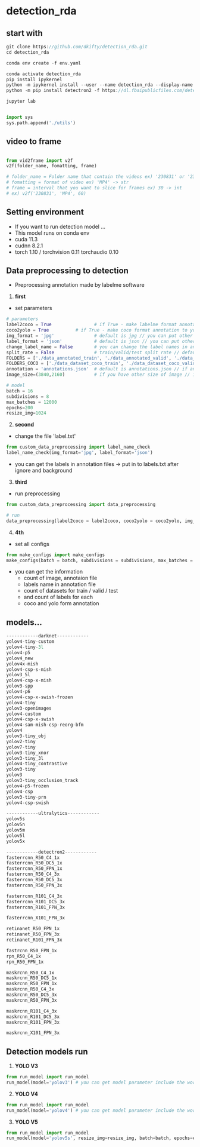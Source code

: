 # detection_rda
## start with

```c
git clone https://github.com/dkifty/detection_rda.git
cd detection_rda

conda env create -f env.yaml

conda activate detection_rda
pip install ipykernel
python -m ipykernel install --user --name detection_rda --display-name detection_rda
python -m pip install detectron2 -f https://dl.fbaipublicfiles.com/detectron2/wheels/cu113/torch1.10/index.html

jupyter lab
```
 
```python

import sys
sys.path.append('./utils')

```

## video to frame

```python

from vid2frame import v2f
v2f(folder_name, fomatting, frame)

# folder_name = Folder name that contain the videos ex) '230831' or '230831/1' -> str
# fomatting = format of video ex) 'MP4' -> str
# frame = interval that you want to slice for frames ex) 30 -> int
# ex) v2f('230831', 'MP4', 60)
```

## Setting environment
- If you want to run detection model ... 
- This model runs on conda env
- cuda 11.3
- cudnn 8.2.1
- torch 1.10 / torchvision 0.11  torchaudio 0.10

## Data preprocessing to detection
- Preprocessing annotation made by labelme software

1. __first__
- set parameters
```python
# parameters
label2coco = True                # if True - make labelme format annotation to coco format annotation // if False show information of train/valid/test images, annotations for each classes already made
coco2yolo = True          # if True - make coco format annotation to yolo format annotation and make yolo config files // if False just check the config files
img_format = 'jpg'               # default is jpg // you can put other format of image files -> string type
label_format = 'json'            # default is json // you can put other format of annotation files -> string type
change_label_name = False        # you can change the label names in annotation files // format(a,b,c,d is str type) : change_label_name = {a:b, c:d}
split_rate = False               # train/valid/test split rate // default is 0 - 0.9*0.8 / 0.9*0.8 - 0.9 / 0.9 - 1 // format(int type in list) : split_rate = [0.7, 0.2, 0.1]
FOLDERS = ['./data_annotated_train', './data_annotated_valid', './data_annotated_test']                # you can change the name of train/valid/test folder name // but dont do that.... please...
FOLDERS_COCO = ['./data_dataset_coco_train', './data_dataset_coco_valid', './data_dataset_coco_test']  # you can change the name of coco form train/valid/test folder name // but dont do that.... please...
annotation = 'annotations.json'  # default is annotations.json // if annotatino file have other name // annotation = annotations.json (string type)
image_size=(3840,2160)           # if you have other size of image // image_size = (3840, 2160) (default / tuple(int, int))

# model
batch = 16
subdivisions = 8
max_batches = 12000
epochs=200
resize_img=1024
```

2. __second__
- change the file 'label.txt'
```python
from custom_data_preprocessing import label_name_check
label_name_check(img_format='jpg', label_format='json')
```
- you can get the labels in annotation files -> put in to labels.txt after ignore and background

3. __third__
- run preprocessing

```python
from custom_data_preprocessing import data_preprocessing

# run
data_preprocessing(label2coco = label2coco, coco2yolo = coco2yolo, img_format=img_format, label_format=label_format, change_label_name=change_label_name, split_rate=split_rate, FOLDERS = FOLDERS, FOLDERS_COCO = FOLDERS_COCO, annotation = annotation, image_size=image_size)
```

4. __4th__
- set all configs

```python
from make_configs import make_configs
make_configs(batch = batch, subdivisions = subdivisions, max_batches = max_batches)
```

- you can get the information
  - count of image, annotaion file
  - labels name in annotation file
  - count of datasets for train / valid / test
  - and count of labels for each
  - coco and yolo form annotation
 
## models...
```python
------------darknet------------
yolov4-tiny-custom
yolov4-tiny-3l
yolov4-p5
yolov4_new
yolov4x-mish
yolov4-csp-s-mish
yolov3_5l
yolov4-csp-x-mish
yolov3-spp
yolov4-p6
yolov4-csp-x-swish-frozen
yolov4-tiny
yolov3-openimages
yolov4-custom
yolov4-csp-x-swish
yolov4-sam-mish-csp-reorg-bfm
yolov4
yolov3-tiny_obj
yolov2-tiny
yolov7-tiny
yolov3-tiny_xnor
yolov3-tiny_3l
yolov4-tiny_contrastive
yolov3-tiny
yolov3
yolov3-tiny_occlusion_track
yolov4-p5-frozen
yolov4-csp
yolov3-tiny-prn
yolov4-csp-swish

------------ultralytics------------
yolov5s
yolov5n
yolov5m
yolov5l
yolov5x

------------detectron2------------
fasterrcnn_R50_C4_1x
fasterrcnn_R50_DC5_1x
fasterrcnn_R50_FPN_1x
fasterrcnn_R50_C4_3x
fasterrcnn_R50_DC5_3x
fasterrcnn_R50_FPN_3x

fasterrcnn_R101_C4_3x
fasterrcnn_R101_DC5_3x
fasterrcnn_R101_FPN_3x

fasterrcnn_X101_FPN_3x

retinanet_R50_FPN_1x
retinanet_R50_FPN_3x
retinanet_R101_FPN_3x

fastrcnn_R50_FPN_1x
rpn_R50_C4_1x
rpn_R50_FPN_1x

maskrcnn_R50_C4_1x
maskrcnn_R50_DC5_1x
maskrcnn_R50_FPN_1x
maskrcnn_R50_C4_3x
maskrcnn_R50_DC5_3x
maskrcnn_R50_FPN_3x

maskrcnn_R101_C4_3x
maskrcnn_R101_DC5_3x
maskrcnn_R101_FPN_3x

maskrcnn_X101_FPN_3x
```

## Detection models run
1. __YOLO V3__
```python
from run_model import run_model
run_model(model='yolov3') # you can get model parameter include the word 'yolov3'
```

2. __YOLO V4__
```python
from run_model import run_model
run_model(model='yolov4') # you can get model parameter include the word 'yolov4'
```

3. __YOLO V5__
```python
from run_model import run_model
run_model(model='yolov5s', resize_img=resize_img, batch=batch, epochs=epochs) # you can get model parameter 'yolov5s', 'yolov5n', 'yolov5m', 'yolov5l', 'yolov5x'
```
